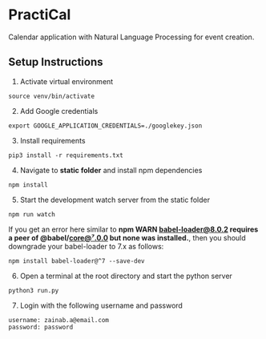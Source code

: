 # PractiCal
Calendar application with Natural Language Processing for event creation.

## Setup Instructions
1. Activate virtual environment
```
source venv/bin/activate
```
2. Add Google credentials
```
export GOOGLE_APPLICATION_CREDENTIALS=./googlekey.json
```
3. Install requirements
```
pip3 install -r requirements.txt
```
4. Navigate to **static folder** and install npm dependencies
```
npm install
```
5. Start the development watch server from the static folder
```
npm run watch
```
If you get an error here similar to **npm WARN babel-loader@8.0.2 requires a peer of @babel/core@⁷.0.0 but none was installed.**, then you should downgrade your babel-loader to 7.x as follows:
```
npm install babel-loader@^7 --save-dev
```
6. Open a terminal at the root directory and start the python server
```
python3 run.py
```
7. Login with the following username and password
```
username: zainab.a@email.com
password: password
```
